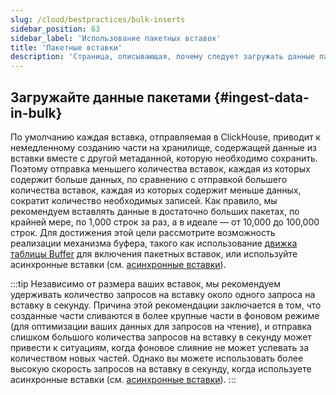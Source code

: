 ```yaml
---
slug: /cloud/bestpractices/bulk-inserts
sidebar_position: 63
sidebar_label: 'Использование пакетных вставок'
title: 'Пакетные вставки'
description: 'Страница, описывающая, почему следует загружать данные пакетами в ClickHouse'
---
```


## Загружайте данные пакетами {#ingest-data-in-bulk}
По умолчанию каждая вставка, отправляемая в ClickHouse, приводит к немедленному созданию части на хранилище, содержащей данные из вставки вместе с другой метаданной, которую необходимо сохранить. Поэтому отправка меньшего количества вставок, каждая из которых содержит больше данных, по сравнению с отправкой большего количества вставок, каждая из которых содержит меньше данных, сократит количество необходимых записей. Как правило, мы рекомендуем вставлять данные в достаточно больших пакетах, по крайней мере, по 1,000 строк за раз, а в идеале — от 10,000 до 100,000 строк. Для достижения этой цели рассмотрите возможность реализации механизма буфера, такого как использование [движка таблицы Buffer](/engines/table-engines/special/buffer.md) для включения пакетных вставок, или используйте асинхронные вставки (см. [асинхронные вставки](/cloud/bestpractices/asyncinserts.md)).

:::tip
Независимо от размера ваших вставок, мы рекомендуем удерживать количество запросов на вставку около одного запроса на вставку в секунду. 
Причина этой рекомендации заключается в том, что созданные части сливаются в более крупные части в фоновом режиме (для оптимизации ваших данных для запросов на чтение), и отправка слишком большого количества запросов на вставку в секунду может привести к ситуациям, когда фоновое слияние не может успевать за количеством новых частей. 
Однако вы можете использовать более высокую скорость запросов на вставку в секунду, когда используете асинхронные вставки (см. [асинхронные вставки](/cloud/bestpractices/asyncinserts.md)).
:::

